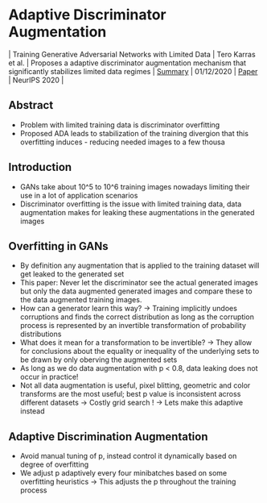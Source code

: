 # Adaptive Discriminator Augmentation
| Training Generative Adversarial Networks with Limited Data | Tero Karras et al. | Proposes a adaptive discriminator augmentation mechanism that significantly stabilizes limited data regimes | [Summary](./paper-summary/GANs/AdaptiveDiscriminatorAugmentation.md) | 01/12/2020 | [Paper](https://papers.nips.cc/paper/2020/file/8d30aa96e72440759f74bd2306c1fa3d-Paper.pdf) | NeurIPS 2020 | 

## Abstract
- Problem with limited training data is discriminator overfitting
- Proposed ADA leads to stabilization of the training divergion that this overfitting induces - reducing needed images to a few thousa

## Introduction
- GANs take about 10^5 to 10^6 training images nowadays limiting their use in a lot of application scenarios
- Discriminator overfitting is the issue with limited training data, data augmentation makes for leaking these augmentations in the generated images

## Overfitting in GANs
- By definition any augmentation that is applied to the training dataset will get leaked to the generated set
- This paper: Never let the discriminator see the actual generated images but only the data augmented generated images and compare these to the data augmented training images.
- How can a generator learn this way? -> Training implicitly undoes corruptions and finds the correct distribution as long as the corruption process is represented by an invertible  transformation of probability distributions 
- What does it mean for a transformation to be invertible? -> They allow for conclusions about the equality or inequality of the underlying sets to be drawn by only oberving the augmented sets
- As long as we do data augmentation with p < 0.8, data leaking does not occur in practice!
- Not all data augmentation is useful, pixel blitting, geometric and color transforms are the most useful; best p value is inconsistent across different datasets -> Costly grid search ! -> Lets make this adaptive instead

## Adaptive Discrimination Augmentation
- Avoid manual tuning of p, instead control it dynamically based on degree of overfitting
- We adjust p adaptively every four minibatches based on some overfitting heuristics -> This adjusts the p throughout the training process
